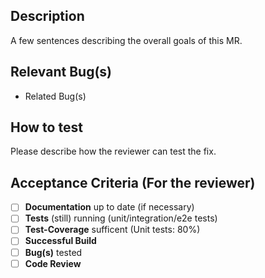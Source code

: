 <!-- # Info

⚠️**Please name the title of this merge request like the desired commit message (`conventional commit style`) when merging this MR to master. You may add the related JIRA issue in brackets**⚠️

Example: fix(scope): added error handling (JIRA-123) -->

## Description

A few sentences describing the overall goals of this MR.

## Relevant Bug(s)

- Related Bug(s)

## How to test

Please describe how the reviewer can test the fix.

## Acceptance Criteria (For the reviewer)

- [ ] **Documentation** up to date (if necessary)
- [ ] **Tests** (still) running (unit/integration/e2e tests)
- [ ] **Test-Coverage** sufficent (Unit tests: 80%)
- [ ] **Successful Build**
- [ ] **Bug(s)** tested
- [ ] **Code Review**
